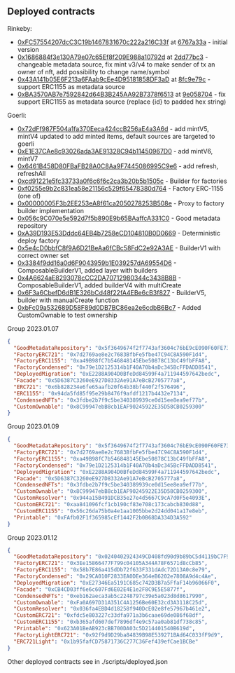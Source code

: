 ## Deployed contracts
Rinkeby:
* [0xFC57554207dcC3C19b1467831670c222a216C33f](https://rinkeby.etherscan.io/address/0xFC57554207dcC3C19b1467831670c222a216C33f) at [6767a33a](https://github.com/1frag/nft-factory-v1/commit/6767a33a6804b52a5c3c2ddcc705b31df6e5f676) - initial version
* [0x1686884f3e130A79e07c65Ef8f209E988a10792d](https://rinkeby.etherscan.io/address/0x1686884f3e130A79e07c65Ef8f209E988a10792d) at [2dd77bc3](https://github.com/1frag/nft-factory-v1/commit/2dd77bc34071a1d3e3dca511d556f8f4e57e833b) - changeable metadata source, fix mint v3/v4 to make sender of tx an owner of nft, add possibility to change name/symbol
* [0x43A141b05E6F213a6FAab9cEe4D95181858DF3aD](https://rinkeby.etherscan.io/address/0x43A141b05E6F213a6FAab9cEe4D95181858DF3aD) at [8fc9e79c](https://github.com/1frag/nft-factory-v1/commit/8fc9e79cba240f197d8d4b5938c7368658199a14) - support ERC1155 as metadata source
* [0xBA3570AB7e7592842d64B3B245AA92B7378f6513](https://rinkeby.etherscan.io/address/0xBA3570AB7e7592842d64B3B245AA92B7378f6513) at [9e058704](https://github.com/1frag/nft-factory-v1/commit/9e058704b22991a0f301fd77cc99002018c0a8fc) - fix support ERC1155 as metadata source (replace {id} to padded hex string)

Goerli:
* [0x72dFf987F504a1fa370Eeca424ccB256aE4a3A6d](https://goerli.etherscan.io/address/0x72dFf987F504a1fa370Eeca424ccB256aE4a3A6d) - add mintV5, mintV4 updated to add minted items, default sources are targeted to goerli
* [0xE1E37CAe8c93026ada3AE91328C94b11450967D0](https://goerli.etherscan.io/address/0xE1E37CAe8c93026ada3AE91328C94b11450967D0) - add mintV6, mintV7
* [0x6461B458D80FBaFB28A0C8Aa9F7445086995C9e6](https://goerli.etherscan.io/address/0x6461B458D80FBaFB28A0C8Aa9F7445086995C9e6) - add refresh, refreshAll
* [0xcd91221e5fc33733a0f6c6f6c2ca3b20b5b1505c](https://goerli.etherscan.io/address/0xcd91221e5fc33733a0f6c6f6c2ca3b20b5b1505c) - Builder for factories
* [0xf0255e9b2c831ea58e21156c529f65478380d764](https://goerli.etherscan.io/address/0xf0255e9b2c831ea58e21156c529f65478380d764) - Factory ERC-1155 (one of)
* [0x00000005F3b2EE253eA8f61ca2050278253B508e](https://goerli.etherscan.io/address/0x00000005F3b2EE253eA8f61ca2050278253B508e) - Proxy to factory builder implementation
* [0x056c9C070e5e592d7f5b890E9b65BAaffcA331C0](https://goerli.etherscan.io/address/0x056c9C070e5e592d7f5b890E9b65BAaffcA331C0) - Good metadata repository
* [0xA39D193E53Dddc64EB4b7258eCD104810B0D0669](https://goerli.etherscan.io/address/0xA39D193E53Dddc64EB4b7258eCD104810B0D0669) - Deterministic deploy factory
* [0x5e4cD0bbfC8f9A6D21BeAa6fCBc58FdC2e92A3AE](https://goerli.etherscan.io/address/0x5e4cD0bbfC8f9A6D21BeAa6fCBc58FdC2e92A3AE) - BuilderV1 with correct owner set
* [0x3384f9dd16a0d6F9043959b1E039257dA69554D6](https://goerli.etherscan.io/address/0x3384f9dd16a0d6F9043959b1E039257dA69554D6) - ComposableBuilderV1, added layer with builders
* [0x4A6624aE8293078cCC2DA70712980344c3438B8B](https://goerli.etherscan.io/address/0x4A6624aE8293078cCC2DA70712980344c3438B8B) - ComposableBuilderV1, added builderV4 with multiCreate
* [0x6F3a6CbefD6dB1E326bCd48f22fA4EBe6cB3f827](https://goerli.etherscan.io/address/0x6F3a6CbefD6dB1E326bCd48f22fA4EBe6cB3f827) - BuilderV5, builder with manualCreate function
* [0xbFc09a532689D58F89d0DB7BC86ea2e6cdbB6Bc7](https://goerli.etherscan.io/address/0xbFc09a532689D58F89d0DB7BC86ea2e6cdbB6Bc7) - Added CustomOwnable to test ownership

Group 2023.01.07
```json
{
  "GoodMetadataRepository": "0x5f3649674f2f7743af3604c76bE9cE090F60FE73",
  "FactoryERC721": "0x7d2769ae8e2c7683BfbFe5fbe47C94C8A590F1d4",
  "FactoryERC1155": "0xa49B98fC7b546848145Ebe50878C13bC49fbFFA8",
  "FactoryCondensed": "0x79e1D2125314b1F40A70b4aDc345BcFFDADD8541",
  "DeployedMigration": "0xE2288A904D0BfeDd84599F4a711944597642bedc",
  "Facade": "0x5D6387C3260eE927D8332Ae91A7eBcB2705777a8",
  "ERC721": "0x6b828234e6fe65aafb20f64b38bf440f2f576496",
  "ERC1155": "0x94da5fd85f95e29b8476f9afdf1217b4432e7134",
  "CondensedNFTs": "0x3fdbe2b7f9c5be340389939ce0d15ee8ea9ef77b",
  "CustomOwnable": "0x8C99947ebB8cb1EAF90245922E35D58CB0259300"
}
```
Group 2023.01.09
```json
{
  "GoodMetadataRepository": "0x5f3649674f2f7743af3604c76bE9cE090F60FE73",
  "FactoryERC721": "0x7d2769ae8e2c7683BfbFe5fbe47C94C8A590F1d4",
  "FactoryERC1155": "0xa49B98fC7b546848145Ebe50878C13bC49fbFFA8",
  "FactoryCondensed": "0x79e1D2125314b1F40A70b4aDc345BcFFDADD8541",
  "DeployedMigration": "0xE2288A904D0BfeDd84599F4a711944597642bedc",
  "Facade": "0x5D6387C3260eE927D8332Ae91A7eBcB2705777a8",
  "CondensedNFTs": "0x3fdbe2b7f9c5be340389939ce0d15ee8ea9ef77b",
  "CustomOwnable": "0x8C99947ebB8cb1EAF90245922E35D58CB0259300",
  "CustomResolver": "0x944a15B491DCB35e27e4d5667C9cA7d0F5e4093E",
  "CustomERC721": "0xaa841096fcf1cb190cf83e708c173cabcb830d88",
  "CustomERC1155": "0x56c26da75b0a4e1aa1005bbe2d24dd041a17e8eb",
  "Printable": "0xFAfb02F1f365985cEf1442F2b0B68DA334D3A592"
}
```
Group 2023.01.12
```json
{
  "GoodMetadataRepository": "0x0240402924349CD408fd90d9b89bC5d4119bC7F9",
  "FactoryERC721": "0x3Ee15866477F799c04105A344A78F6571d8cCb85",
  "FactoryERC1155": "0x58b7E86a415dDb72f633F331dAdc72D13A0c8e79",
  "FactoryCondensed": "0x29CA010F2833EA0DEe364eB6202e7808A9d4c4Ae",
  "DeployedMigration": "0xE27346Ea5191C685c742D3B7a5FfaF14b96066F0",
  "Facade": "0xCB4CD03ff6e6c607Fd6E02E4E1e2F8C9E5E5877f",
  "CondensedNFTs": "0xeb162aeca3ab5c2248797c39e5a023d8d8617990",
  "CustomOwnable": "0xFa0A697D31A351C4A1256Be60E32cd3A3118C25d",
  "CustomResolver": "0x036fa4EBD4d18258f940DcE02e8fe57967b461e2",
  "CustomERC721": "0xfdc5e803227c33dfa971a3b6caae69de086f68df",
  "CustomERC1155": "0xb365afd607def7896df4e9c57aa0ab81df738c85",
  "Printable": "0x623A01BeAB923cBB700DA03c5D214401540B619d",
  "FactoryLightERC721": "0x92f9d9D29ba84839B98E539271BAd64C033fF9d9",
  "ERC721Light": "0x1b95fafCD75871736C277C36Fef439efCae1BCBe"
}
```

Other deployed contracts see in ./scripts/deployed.json
